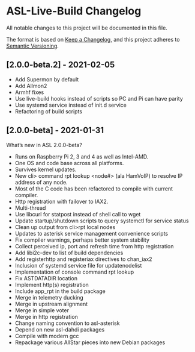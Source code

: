 # ASL-Live-Build Changelog

All notable changes to this project will be documented in this file.

The format is based on [Keep a Changelog](https://keepachangelog.com/en/1.0.0/),
and this project adheres to [Semantic Versioning](https://semver.org/spec/v2.0.0.html).

## [2.0.0-beta.2] - 2021-02-05

- Add Supermon by default
- Add Allmon2
- Armhf fixes
- Use live-build hooks instead of scripts so PC and Pi can have parity
- Use systemd service instead of init.d service
- Refactoring of build scripts

## [2.0.0-beta] - 2021-01-31

What’s new in ASL 2.0.0-beta?

- Runs on Raspberry Pi 2, 3 and 4 as well as Intel-AMD.
- One OS and code base across all platforms.
- Survives kernel updates.
- New cli> command rpt lookup <node#> (ala HamVoIP) to resolve IP address of any node.
- Most of the C code has been refactored to compile with current compiler.
- Http registration with failover to IAX2.
- Multi-thread
- Use libcurl for statpost instead of shell call to wget
- Update startup/shutdown scripts to query systemctl for service status
- Clean up output from cli>rpt local nodes
- Updates to asterisk service management convenience scripts
- Fix compiler warnings, perhaps better system stability
- Collect perceived ip, port and refresh time from http registration
- Add libi2c-dev to list of build dependencies
- Add registerhttp and registeriax directives to chan_iax2
- Inclusion of systemd service file for updatenodelist
- Implementation of console command rpt lookup
- Fix ASTDATADIR location
- Implement http(s) registration
- Include app_rpt in the build package
- Merge in telemetry ducking
- Merge in upstream alignment
- Merge in simple voter
- Merge in http registration
- Change naming convention to asl-asterisk
- Depend on new asl-dahdi packages
- Compile with modern gcc
- Repackage various AllStar pieces into new Debian packages
